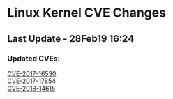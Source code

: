 
# **Linux Kernel CVE Changes**

## Last Update - 28Feb19 16:24

### **Updated CVEs:**

[CVE-2017-16530](cves/CVE-2017-16530)  
[CVE-2017-17854](cves/CVE-2017-17854)  
[CVE-2018-14615](cves/CVE-2018-14615)  
